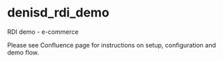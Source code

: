 # denisd_rdi_demo
RDI demo - e-commerce

Please see Confluence page for instructions on setup, configuration and demo flow.